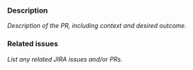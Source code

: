 ### Description

_Description of the PR, including context and desired outcome._

### Related issues

_List any related JIRA issues and/or PRs._
